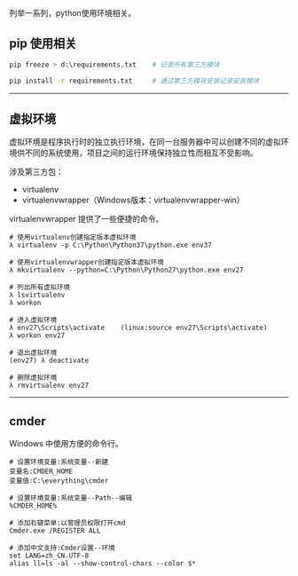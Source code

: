 列举一系列，python使用环境相关。

## pip 使用相关

```bash
pip freeze > d:\requirements.txt	# 记录所有第三方模块

pip install -r requirements.txt		# 通过第三方模块安装记录安装模块
```

***

## 虚拟环境

虚拟环境是程序执行时的独立执行环境，在同一台服务器中可以创建不同的虚拟环境供不同的系统使用，项目之间的运行环境保持独立性而相互不受影响。

涉及第三方包：

* virtualenv
* virtualenvwrapper（Windows版本：virtualenvwrapper-win）

virtualenvwrapper 提供了一些便捷的命令。

```
# 使用virtualenv创建指定版本虚拟环境
λ virtualenv -p C:\Python\Python37\python.exe env37

# 使用virtualenvwrapper创建指定版本虚拟环境
λ mkvirtualenv --python=C:\Python\Python27\python.exe env27

# 列出所有虚拟环境
λ lsvirtualenv
λ workon

# 进入虚拟环境
λ env27\Scripts\activate	(linux:source env27\Scripts\activate)
λ workon env27

# 退出虚拟环境
(env27) λ deactivate

# 删除虚拟环境
λ rmvirtualenv env27
```



***

## cmder

Windows 中使用方便的命令行。

```text
# 设置环境变量:系统变量--新建
变量名:CMDER_HOME
变量值:C:\everything\cmder

# 设置环境变量:系统变量--Path--编辑
%CMDER_HOME%

# 添加右键菜单:以管理员权限打开cmd
Cmder.exe /REGISTER ALL

# 添加中文支持:Cmder设置--环境
set LANG=zh_CN.UTF-8
alias ll=ls -al --show-control-chars --color $*
```


